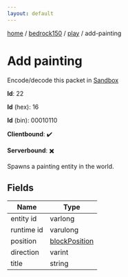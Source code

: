 ```yaml
---
layout: default
---
```


[home](/)  /  [bedrock150](/protocol/bedrock150)  /  [play](/protocol/bedrock150/play)  /  add-painting

# Add painting

Encode/decode this packet in [Sandbox](../../../sandbox/bedrock150#play.add_painting)

**Id**: 22

**Id** (hex): 16

**Id** (bin): 00010110

**Clientbound**: ✔️

**Serverbound**: ✖️

Spawns a painting entity in the world.

## Fields

Name | Type
---|---
entity id | varlong
runtime id | varulong
position | [blockPosition](/protocol/bedrock150/types/block-position)
direction | varint
title | string
